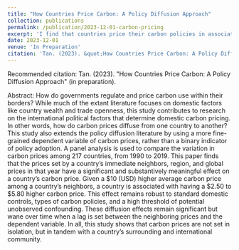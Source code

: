 ```yaml
---
title: "How Countries Price Carbon: A Policy Diffusion Approach"
collection: publications
permalink: /publication/2023-12-01-carbon-pricing
excerpt: 'I find that countries price their carbon policies in association with neighboring, regional, and global prices in that year. This diffusion of carbon prices is most pronounced among geographically neighboring countries, and is robust to domestic controls, time lags, and a high threshold of confounding.'
date: 2023-12-01
venue: 'In Preparation'
citation: 'Tan. (2023). &quot;How Countries Price Carbon: A Policy Diffusion Approach.&quot; <i>In Preparation</i>.'
---
```

Recommended citation: Tan. (2023). "How Countries Price Carbon: A Policy Diffusion Approach" (in preparation). 

Abstract: How do governments regulate and price carbon use within their borders? While much of the extant literature focuses on domestic factors like country wealth and trade openness, this study contributes to research on the international political factors that determine domestic carbon pricing. In other words, how do carbon prices diffuse from one country to another? This study also extends the policy diffusion literature by using a more fine-grained dependent variable of carbon prices, rather than a binary indicator of policy adoption. A panel analysis is used to compare the variation in carbon prices among 217 countries, from 1990 to 2019. This paper finds that the prices set by a country’s immediate neighbors, region, and global prices in that year have a significant and substantively meaningful effect on a country’s carbon price. Given a $10 (USD) higher average carbon price among a country’s neighbors, a country is associated with having a $2.50 to $5.80 higher carbon price. This effect remains robust to standard domestic controls, types of carbon policies, and a high threshold of potential unobserved confounding. These diffusion effects remain significant but wane over time when a lag is set between the neighboring prices and the dependent variable. In all, this study shows that carbon prices are not set in isolation, but in tandem with a country’s surrounding and international community.

